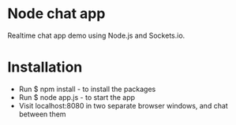 # Node chat app
Realtime chat app demo using Node.js and Sockets.io.

# Installation
- Run $ npm install - to install the packages
- Run $ node app.js - to start the app
- Visit localhost:8080 in two separate browser windows, and chat between them
